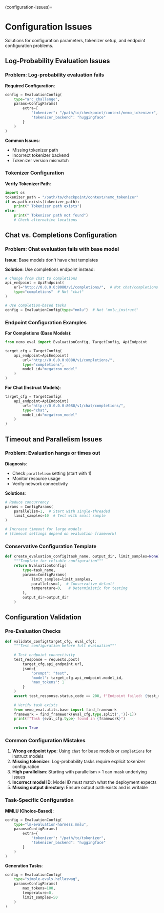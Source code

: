 (configuration-issues)=

# Configuration Issues

Solutions for configuration parameters, tokenizer setup, and endpoint configuration problems.

## Log-Probability Evaluation Issues

###  Problem: Log-probability evaluation fails

**Required Configuration**:

```python
config = EvaluationConfig(
    type="arc_challenge",
    params=ConfigParams(
        extra={
            "tokenizer": "/path/to/checkpoint/context/nemo_tokenizer",
            "tokenizer_backend": "huggingface"
        }
    )
)
```

**Common Issues**:

- Missing tokenizer path
- Incorrect tokenizer backend
- Tokenizer version mismatch

### Tokenizer Configuration

**Verify Tokenizer Path**:

```python
import os
tokenizer_path = "/path/to/checkpoint/context/nemo_tokenizer"
if os.path.exists(tokenizer_path):
    print(" Tokenizer path exists")
else:
    print(" Tokenizer path not found")
    # Check alternative locations
```

## Chat vs. Completions Configuration

###  Problem: Chat evaluation fails with base model

**Issue**: Base models don't have chat templates

**Solution**: Use completions endpoint instead:

```python
# Change from chat to completions
api_endpoint = ApiEndpoint(
    url="http://0.0.0.0:8080/v1/completions/",  # Not chat/completions
    type="completions"  # Not "chat"
)

# Use completion-based tasks
config = EvaluationConfig(type="mmlu")  # Not "mmlu_instruct"
```

### Endpoint Configuration Examples

**For Completions (Base Models)**:

```python
from nemo_eval import EvaluationConfig, TargetConfig, ApiEndpoint

target_cfg = TargetConfig(
    api_endpoint=ApiEndpoint(
        url="http://0.0.0.0:8080/v1/completions/",
        type="completions",
        model_id="megatron_model"
    )
)
```

**For Chat (Instruct Models)**:

```python
target_cfg = TargetConfig(
    api_endpoint=ApiEndpoint(
        url="http://0.0.0.0:8080/v1/chat/completions/",
        type="chat",
        model_id="megatron_model"
    )
)
```

## Timeout and Parallelism Issues

###  Problem: Evaluation hangs or times out

**Diagnosis**:

- Check `parallelism` setting (start with 1)
- Monitor resource usage
- Verify network connectivity

**Solutions**:

```python
# Reduce concurrency
params = ConfigParams(
    parallelism=1,  # Start with single-threaded
    limit_samples=10  # Test with small sample
)

# Increase timeout for large models
# (timeout settings depend on evaluation framework)
```

### Conservative Configuration Template

```python
def create_evaluation_config(task_name, output_dir, limit_samples=None):
    """Template for reliable configuration"""
    return EvaluationConfig(
        type=task_name,
        params=ConfigParams(
            limit_samples=limit_samples,
            parallelism=1,  # Conservative default
            temperature=0,   # Deterministic for testing
        ),
        output_dir=output_dir
    )
```

## Configuration Validation

### Pre-Evaluation Checks

```python
def validate_config(target_cfg, eval_cfg):
    """Test configuration before full evaluation"""
    
    # Test endpoint connectivity
    test_response = requests.post(
        target_cfg.api_endpoint.url,
        json={
            "prompt": "test", 
            "model": target_cfg.api_endpoint.model_id, 
            "max_tokens": 1
        }
    )
    assert test_response.status_code == 200, f"Endpoint failed: {test_response.status_code}"
    
    # Verify task exists
    from nemo_eval.utils.base import find_framework
    framework = find_framework(eval_cfg.type.split('.')[-1])
    print(f"Task {eval_cfg.type} found in {framework}")
    
    return True
```

### Common Configuration Mistakes

1. **Wrong endpoint type**: Using `chat` for base models or `completions` for instruct models
2. **Missing tokenizer**: Log-probability tasks require explicit tokenizer configuration  
3. **High parallelism**: Starting with parallelism > 1 can mask underlying issues
4. **Incorrect model ID**: Model ID must match what the deployment expects
5. **Missing output directory**: Ensure output path exists and is writable

### Task-Specific Configuration

**MMLU (Choice-Based)**:

```python
config = EvaluationConfig(
    type="lm-evaluation-harness.mmlu",
    params=ConfigParams(
        extra={
            "tokenizer": "/path/to/tokenizer",
            "tokenizer_backend": "huggingface"
        }
    )
)
```

**Generation Tasks**:

```python
config = EvaluationConfig(
    type="simple-evals.hellaswag",
    params=ConfigParams(
        max_tokens=100,
        temperature=0,
        limit_samples=50
    )
)
```
